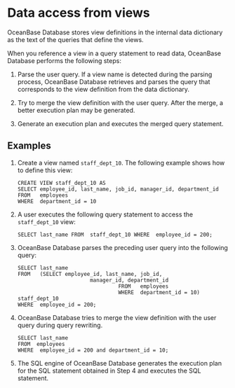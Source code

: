 # Data access from views

OceanBase Database stores view definitions in the internal data dictionary as the text of the queries that define the views.

When you reference a view in a query statement to read data, OceanBase Database performs the following steps:

1. Parse the user query. If a view name is detected during the parsing process, OceanBase Database retrieves and parses the query that corresponds to the view definition from the data dictionary.

2. Try to merge the view definition with the user query. After the merge, a better execution plan may be generated.

3. Generate an execution plan and executes the merged query statement.

## Examples

1. Create a view named `staff_dept_10`. The following example shows how to define this view:

   ```plsql
   CREATE VIEW staff_dept_10 AS
   SELECT employee_id, last_name, job_id, manager_id, department_id
   FROM   employees
   WHERE  department_id = 10
   ```

2. A user executes the following query statement to access the `staff_dept_10` view:

   ```plsql
   SELECT last_name FROM  staff_dept_10 WHERE  employee_id = 200;
   ```

3. OceanBase Database parses the preceding user query into the following query:

   ```plsql
   SELECT last_name
   FROM   (SELECT employee_id, last_name, job_id,
                          manager_id, department_id
                                   FROM   employees
                                   WHERE  department_id = 10) staff_dept_10
   WHERE  employee_id = 200;
   ```

4. OceanBase Database tries to merge the view definition with the user query during query rewriting.

   ```plsql
   SELECT last_name
   FROM  employees
   WHERE  employee_id = 200 and department_id = 10;
   ```

5. The SQL engine of OceanBase Database generates the execution plan for the SQL statement obtained in Step 4 and executes the SQL statement.





